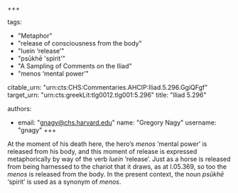+++

tags:
- "Metaphor"
- "release of consciousness from the body"
- "luein ‘release’"
- "psūkhē &#39;spirit&#39;"
- "A Sampling of Comments on the Iliad"
- "menos ‘mental power’"

citable_urn: "urn:cts:CHS:Commentaries.AHCIP:Iliad.5.296.GgiQFgf"
target_urn: "urn:cts:greekLit:tlg0012.tlg001:5.296"
title: "Iliad 5.296"

authors:
- email: "gnagy@chs.harvard.edu"
  name: "Gregory Nagy"
  username: "gnagy"
+++

<p>At the moment of his death here, the hero’s <em>menos</em> ‘mental power’ is released from his body, and this moment of release is expressed metaphorically by way of the verb <em>luein</em> ‘release’. Just as a horse is released from being harnessed to the chariot that it draws, as at I.05.369, so too the <em>menos</em> is released from the body. In the present context, the noun <em>psūkhē</em> ‘spirit’ is used as a synonym of <em>menos</em>.  </p>